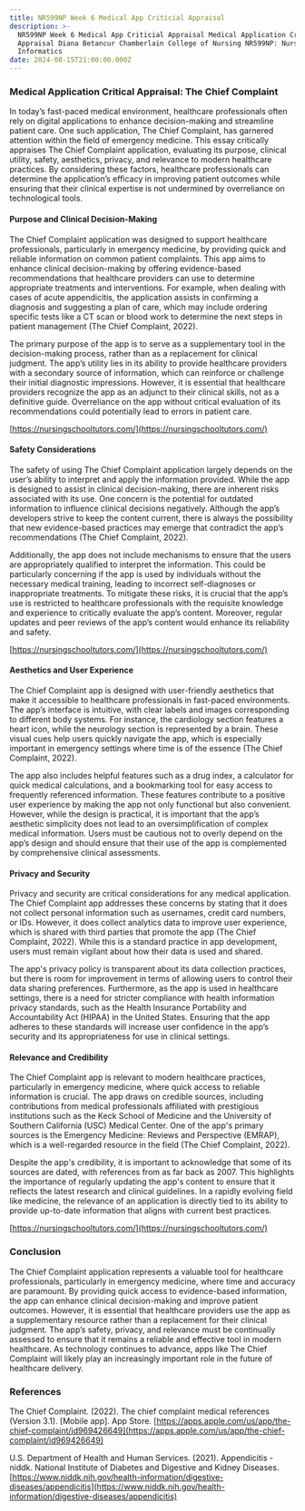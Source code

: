 ```yaml
---
title: NR599NP Week 6 Medical App Criticial Appraisal
description: >-
  NR599NP Week 6 Medical App Criticial Appraisal Medical Application Critical
  Appraisal Diana Betancur Chamberlain College of Nursing NR599NP: Nursing
  Informatics 
date: 2024-08-15T21:00:00.000Z
---
```


### Medical Application Critical Appraisal: The Chief Complaint

In today’s fast-paced medical environment, healthcare professionals often rely on digital applications to enhance decision-making and streamline patient care. One such application, The Chief Complaint, has garnered attention within the field of emergency medicine. This essay critically appraises The Chief Complaint application, evaluating its purpose, clinical utility, safety, aesthetics, privacy, and relevance to modern healthcare practices. By considering these factors, healthcare professionals can determine the application’s efficacy in improving patient outcomes while ensuring that their clinical expertise is not undermined by overreliance on technological tools.

#### Purpose and Clinical Decision-Making

The Chief Complaint application was designed to support healthcare professionals, particularly in emergency medicine, by providing quick and reliable information on common patient complaints. This app aims to enhance clinical decision-making by offering evidence-based recommendations that healthcare providers can use to determine appropriate treatments and interventions. For example, when dealing with cases of acute appendicitis, the application assists in confirming a diagnosis and suggesting a plan of care, which may include ordering specific tests like a CT scan or blood work to determine the next steps in patient management (The Chief Complaint, 2022).

The primary purpose of the app is to serve as a supplementary tool in the decision-making process, rather than as a replacement for clinical judgment. The app’s utility lies in its ability to provide healthcare providers with a secondary source of information, which can reinforce or challenge their initial diagnostic impressions. However, it is essential that healthcare providers recognize the app as an adjunct to their clinical skills, not as a definitive guide. Overreliance on the app without critical evaluation of its recommendations could potentially lead to errors in patient care.

[https://nursingschooltutors.com/](https://nursingschooltutors.com/)

#### Safety Considerations

The safety of using The Chief Complaint application largely depends on the user’s ability to interpret and apply the information provided. While the app is designed to assist in clinical decision-making, there are inherent risks associated with its use. One concern is the potential for outdated information to influence clinical decisions negatively. Although the app’s developers strive to keep the content current, there is always the possibility that new evidence-based practices may emerge that contradict the app’s recommendations (The Chief Complaint, 2022).

Additionally, the app does not include mechanisms to ensure that the users are appropriately qualified to interpret the information. This could be particularly concerning if the app is used by individuals without the necessary medical training, leading to incorrect self-diagnoses or inappropriate treatments. To mitigate these risks, it is crucial that the app’s use is restricted to healthcare professionals with the requisite knowledge and experience to critically evaluate the app’s content. Moreover, regular updates and peer reviews of the app’s content would enhance its reliability and safety.

[https://nursingschooltutors.com/](https://nursingschooltutors.com/)

#### Aesthetics and User Experience

The Chief Complaint app is designed with user-friendly aesthetics that make it accessible to healthcare professionals in fast-paced environments. The app’s interface is intuitive, with clear labels and images corresponding to different body systems. For instance, the cardiology section features a heart icon, while the neurology section is represented by a brain. These visual cues help users quickly navigate the app, which is especially important in emergency settings where time is of the essence (The Chief Complaint, 2022).

The app also includes helpful features such as a drug index, a calculator for quick medical calculations, and a bookmarking tool for easy access to frequently referenced information. These features contribute to a positive user experience by making the app not only functional but also convenient. However, while the design is practical, it is important that the app’s aesthetic simplicity does not lead to an oversimplification of complex medical information. Users must be cautious not to overly depend on the app’s design and should ensure that their use of the app is complemented by comprehensive clinical assessments.

#### Privacy and Security

Privacy and security are critical considerations for any medical application. The Chief Complaint app addresses these concerns by stating that it does not collect personal information such as usernames, credit card numbers, or IDs. However, it does collect analytics data to improve user experience, which is shared with third parties that promote the app (The Chief Complaint, 2022). While this is a standard practice in app development, users must remain vigilant about how their data is used and shared.

The app's privacy policy is transparent about its data collection practices, but there is room for improvement in terms of allowing users to control their data sharing preferences. Furthermore, as the app is used in healthcare settings, there is a need for stricter compliance with health information privacy standards, such as the Health Insurance Portability and Accountability Act (HIPAA) in the United States. Ensuring that the app adheres to these standards will increase user confidence in the app’s security and its appropriateness for use in clinical settings.

#### Relevance and Credibility

The Chief Complaint app is relevant to modern healthcare practices, particularly in emergency medicine, where quick access to reliable information is crucial. The app draws on credible sources, including contributions from medical professionals affiliated with prestigious institutions such as the Keck School of Medicine and the University of Southern California (USC) Medical Center. One of the app's primary sources is the Emergency Medicine: Reviews and Perspective (EMRAP), which is a well-regarded resource in the field (The Chief Complaint, 2022).

Despite the app's credibility, it is important to acknowledge that some of its sources are dated, with references from as far back as 2007. This highlights the importance of regularly updating the app's content to ensure that it reflects the latest research and clinical guidelines. In a rapidly evolving field like medicine, the relevance of an application is directly tied to its ability to provide up-to-date information that aligns with current best practices.

[https://nursingschooltutors.com/](https://nursingschooltutors.com/)

### Conclusion

The Chief Complaint application represents a valuable tool for healthcare professionals, particularly in emergency medicine, where time and accuracy are paramount. By providing quick access to evidence-based information, the app can enhance clinical decision-making and improve patient outcomes. However, it is essential that healthcare providers use the app as a supplementary resource rather than a replacement for their clinical judgment. The app’s safety, privacy, and relevance must be continually assessed to ensure that it remains a reliable and effective tool in modern healthcare. As technology continues to advance, apps like The Chief Complaint will likely play an increasingly important role in the future of healthcare delivery.

### References

The Chief Complaint. (2022). The chief complaint medical references (Version 3.1). \[Mobile app]. App Store. [https://apps.apple.com/us/app/the-chief-complaint/id969426649](https://apps.apple.com/us/app/the-chief-complaint/id969426649)

U.S. Department of Health and Human Services. (2021). Appendicitis - niddk. National Institute of Diabetes and Digestive and Kidney Diseases. [https://www.niddk.nih.gov/health-information/digestive-diseases/appendicitis](https://www.niddk.nih.gov/health-information/digestive-diseases/appendicitis)
